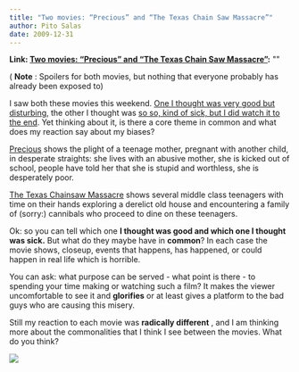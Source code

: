 ```yaml
---
title: "Two movies: “Precious” and “The Texas Chain Saw Massacre”"
author: Pito Salas
date: 2009-12-31
---
```


**Link: [Two movies: “Precious” and “The Texas Chain Saw Massacre”](None):** ""



( **Note** : Spoilers for both movies, but nothing that everyone probably has
already been exposed to)

I saw both these movies this weekend. [One I thought was very good but
disturbing](<http://en.wikipedia.org/wiki/Precious_%28film%29>), the other I
thought was [so so, kind of sick, but I did watch it to the
end](<http://en.wikipedia.org/wiki/The_Texas_Chain_Saw_Massacre>). Yet
thinking about it, is there a core theme in common and what does my reaction
say about my biases?

[Precious](<http://en.wikipedia.org/wiki/Precious_%28film%29>) shows the
plight of a teenage mother, pregnant with another child, in desperate
straights: she lives with an  abusive mother, she is kicked out of school,
people have told  her that she is stupid and worthless, she is desperately
poor.

[The Texas Chainsaw
Massacre](<http://en.wikipedia.org/w/index.php?title=The_Texas_Chain_Saw_Massacre&action=edit>)
shows several middle class teenagers with time on their hands exploring a
derelict old house and encountering a family of (sorry:) cannibals who proceed
to dine on these teenagers.

Ok: so you can tell which one **I thought was good and which one I thought was
sick.** But what do they maybe have in **common**?  In each case the movie
shows, closeup, events that happens, has happened, or could happen in real
life which is horrible.

You can ask: what purpose can be served - what point is there - to spending
your time making or watching such a film? It makes the viewer uncomfortable to
see it and **glorifies** or at least gives a platform to the bad guys who are
causing this misery.

Still my reaction to each movie was **radically different** , and I am
thinking more about the commonalities that I think I see between the movies.
What do you think?

![](https://i0.wp.com/img.zemanta.com/pixy.gif?w=584)


